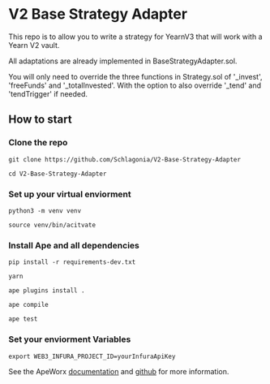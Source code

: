 # V2 Base Strategy Adapter

This repo is to allow you to write a strategy for YearnV3 that will work with a Yearn V2 vault.

All adaptations are already implemented in BaseStrategyAdapter.sol.

You will only need to override the three functions in Strategy.sol of '_invest', 'freeFunds' and '_totalInvested'. With the option to also override '_tend' and 'tendTrigger' if needed.

## How to start

### Clone the repo

    git clone https://github.com/Schlagonia/V2-Base-Strategy-Adapter

    cd V2-Base-Strategy-Adapter

### Set up your virtual enviorment

    python3 -m venv venv

    source venv/bin/acitvate

### Install Ape and all dependencies

    pip install -r requirements-dev.txt
    
    yarn
    
    ape plugins install .
    
    ape compile
    
    ape test
    
### Set your enviorment Variables

    export WEB3_INFURA_PROJECT_ID=yourInfuraApiKey

See the ApeWorx [documentation](https://docs.apeworx.io/ape/stable/) and [github](https://github.com/ApeWorX/ape) for more information.